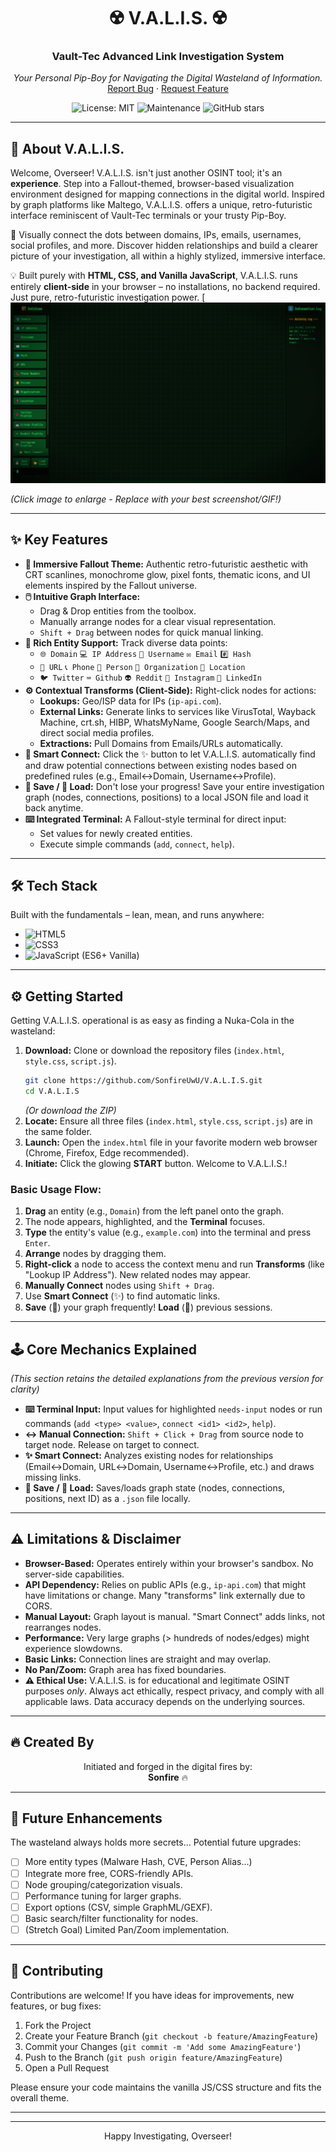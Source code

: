 <p align="center">
</p>

<h1 align="center">☢️ V.A.L.I.S. ☢️</h1>
<h3 align="center">Vault-Tec Advanced Link Investigation System</h3>

<p align="center">
  <em>Your Personal Pip-Boy for Navigating the Digital Wasteland of Information.</em>
  <a href="https://github.com/SonfireUwU/V.A.L.I.S/issues">Report Bug</a>
  ·
  <a href="https://github.com/SonfireUwU/V.A.L.I.S/issues">Request Feature</a>
</p>

<!-- Optional Badges -->
<p align="center">
  <img src="https://img.shields.io/badge/License-MIT-yellow.svg" alt="License: MIT">
  <img src="https://img.shields.io/badge/Maintained%3F-Yes-green.svg" alt="Maintenance">
  <img src="https://img.shields.io/github/stars/SonfireUwU/V.A.L.I.S?style=social" alt="GitHub stars"> <!-- Update user/repo -->
</p>

---

## 🚀 About V.A.L.I.S.

Welcome, Overseer! V.A.L.I.S. isn't just another OSINT tool; it's an **experience**. Step into a Fallout-themed, browser-based visualization environment designed for mapping connections in the digital world. Inspired by graph platforms like Maltego, V.A.L.I.S. offers a unique, retro-futuristic interface reminiscent of Vault-Tec terminals or your trusty Pip-Boy.

🔗 Visually connect the dots between domains, IPs, emails, usernames, social profiles, and more. Discover hidden relationships and build a clearer picture of your investigation, all within a highly stylized, immersive interface.

💡 Built purely with **HTML, CSS, and Vanilla JavaScript**, V.A.L.I.S. runs entirely **client-side** in your browser – no installations, no backend required. Just pure, retro-futuristic investigation power.
[
![V.A.L.I.S. Screenshot](https://github.com/somerandomcell/S.P.E.C.I.A.L.-Spy/blob/main/V.A.L.I.S.png)


*(Click image to enlarge - Replace with your best screenshot/GIF!)*

---

## ✨ Key Features

*   **🎨 Immersive Fallout Theme:** Authentic retro-futuristic aesthetic with CRT scanlines, monochrome glow, pixel fonts, thematic icons, and UI elements inspired by the Fallout universe.
*   **🖱️ Intuitive Graph Interface:**
    *   Drag & Drop entities from the toolbox.
    *   Manually arrange nodes for a clear visual representation.
    *   `Shift + Drag` between nodes for quick manual linking.
*   **🔗 Rich Entity Support:** Track diverse data points:
    *   `🌐 Domain` `💻 IP Address` `👤 Username` `✉️ Email` `#️⃣ Hash`
    *   `🔗 URL` `📞 Phone` `🧑 Person` `🏢 Organization` `📍 Location`
    *   `🐦 Twitter` `⌨️ Github` `👽 Reddit` `📸 Instagram` `💼 LinkedIn`
*   **⚙️ Contextual Transforms (Client-Side):** Right-click nodes for actions:
    *   **Lookups:** Geo/ISP data for IPs (`ip-api.com`).
    *   **External Links:** Generate links to services like VirusTotal, Wayback Machine, crt.sh, HIBP, WhatsMyName, Google Search/Maps, and direct social media profiles.
    *   **Extractions:** Pull Domains from Emails/URLs automatically.
*   **🧠 Smart Connect:** Click the ✨ button to let V.A.L.I.S. automatically find and draw potential connections between existing nodes based on predefined rules (e.g., Email↔Domain, Username↔Profile).
*   **💾 Save / 📂 Load:** Don't lose your progress! Save your entire investigation graph (nodes, connections, positions) to a local JSON file and load it back anytime.
*   **⌨️ Integrated Terminal:** A Fallout-style terminal for direct input:
    *   Set values for newly created entities.
    *   Execute simple commands (`add`, `connect`, `help`).

---

## 🛠️ Tech Stack

Built with the fundamentals – lean, mean, and runs anywhere:

*   ![HTML5](https://img.shields.io/badge/-HTML5-E34F26?style=flat-square&logo=html5&logoColor=white)
*   ![CSS3](https://img.shields.io/badge/-CSS3-1572B6?style=flat-square&logo=css3&logoColor=white)
*   ![JavaScript](https://img.shields.io/badge/-JavaScript-F7DF1E?style=flat-square&logo=javascript&logoColor=black) (ES6+ Vanilla)

---

## ⚙️ Getting Started

Getting V.A.L.I.S. operational is as easy as finding a Nuka-Cola in the wasteland:

1.  **Download:** Clone or download the repository files (`index.html`, `style.css`, `script.js`).
    ```bash
    git clone https://github.com/SonfireUwU/V.A.L.I.S.git
    cd V.A.L.I.S
    ```
    *(Or download the ZIP)*
2.  **Locate:** Ensure all three files (`index.html`, `style.css`, `script.js`) are in the same folder.
3.  **Launch:** Open the `index.html` file in your favorite modern web browser (Chrome, Firefox, Edge recommended).
4.  **Initiate:** Click the glowing **START** button. Welcome to V.A.L.I.S.!

### Basic Usage Flow:

1.  **Drag** an entity (e.g., `Domain`) from the left panel onto the graph.
2.  The node appears, highlighted, and the **Terminal** focuses.
3.  **Type** the entity's value (e.g., `example.com`) into the terminal and press `Enter`.
4.  **Arrange** nodes by dragging them.
5.  **Right-click** a node to access the context menu and run **Transforms** (like "Lookup IP Address"). New related nodes may appear.
6.  **Manually Connect** nodes using `Shift + Drag`.
7.  Use **Smart Connect** (✨) to find automatic links.
8.  **Save** (💾) your graph frequently! **Load** (📂) previous sessions.

---

## 🕹️ Core Mechanics Explained

*(This section retains the detailed explanations from the previous version for clarity)*

*   **⌨️ Terminal Input:** Input values for highlighted `needs-input` nodes or run commands (`add <type> <value>`, `connect <id1> <id2>`, `help`).
*   **↔️ Manual Connection:** `Shift + Click + Drag` from source node to target node. Release on target to connect.
*   **✨ Smart Connect:** Analyzes existing nodes for relationships (Email↔Domain, URL↔Domain, Username↔Profile, etc.) and draws missing links.
*   **💾 Save / 📂 Load:** Saves/loads graph state (nodes, connections, positions, next ID) as a `.json` file locally.

---

## ⚠️ Limitations & Disclaimer

*   **Browser-Based:** Operates entirely within your browser's sandbox. No server-side capabilities.
*   **API Dependency:** Relies on public APIs (e.g., `ip-api.com`) that might have limitations or change. Many "transforms" link externally due to CORS.
*   **Manual Layout:** Graph layout is manual. "Smart Connect" adds links, not rearranges nodes.
*   **Performance:** Very large graphs (> hundreds of nodes/edges) might experience slowdowns.
*   **Basic Links:** Connection lines are straight and may overlap.
*   **No Pan/Zoom:** Graph area has fixed boundaries.
*   **⚠️ Ethical Use:** V.A.L.I.S. is for educational and legitimate OSINT purposes *only*. Always act ethically, respect privacy, and comply with all applicable laws. Data accuracy depends on the underlying sources.

---

## 🔥 Created By

<p align="center">
  Initiated and forged in the digital fires by:
  <br>
  <strong>Sonfire</strong> 🔥
</p>

---

## 🌱 Future Enhancements

The wasteland always holds more secrets... Potential future upgrades:

*   [ ] More entity types (Malware Hash, CVE, Person Alias...)
*   [ ] Integrate more free, CORS-friendly APIs.
*   [ ] Node grouping/categorization visuals.
*   [ ] Performance tuning for larger graphs.
*   [ ] Export options (CSV, simple GraphML/GEXF).
*   [ ] Basic search/filter functionality for nodes.
*   [ ] (Stretch Goal) Limited Pan/Zoom implementation.

---

## 🤝 Contributing

Contributions are welcome! If you have ideas for improvements, new features, or bug fixes:

1.  Fork the Project
2.  Create your Feature Branch (`git checkout -b feature/AmazingFeature`)
3.  Commit your Changes (`git commit -m 'Add some AmazingFeature'`)
4.  Push to the Branch (`git push origin feature/AmazingFeature`)
5.  Open a Pull Request

Please ensure your code maintains the vanilla JS/CSS structure and fits the overall theme.

---


---

<p align="center">Happy Investigating, Overseer!</p>
